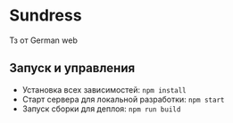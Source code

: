 # Sundress
Тз от German web

## Запуск и управления 

- Установка всех зависимостей: `npm install`
- Старт сервера для локальной разработки: `npm start`
- Запуск сборки для деплоя: `npm run build`
